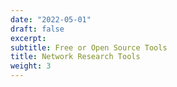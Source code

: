 ```yaml
---
date: "2022-05-01"
draft: false
excerpt: 
subtitle: Free or Open Source Tools
title: Network Research Tools
weight: 3
---
```


